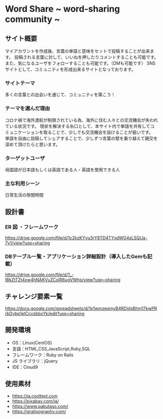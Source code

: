 # Word Share ~ word-sharing community ~

## サイト概要

マイアカウントを作成後、言葉の単語と意味をセットで投稿することが出来ます。
投稿される言葉に対して、いいねを押したりコメントすることも可能です。
また、気になるユーザをフォローすることも可能です。（DMも可能です）
SNSサイトとして、コミュニティを形成出来るサイトとなっております。

### サイトテーマ

多くの言葉との出会いを通じて、コミュニティを築こう！

### テーマを選んだ理由

コロナ禍で海外渡航が制限されている為、海外に住む人々との交流機会が失われている状況です。
現状を解決する糸口として、本サイト内で単語を共有してコミュニケーションを取ることで、少しでも交流機会を設けることが狙いです。
単語を自由に投稿してシェアすることで、少しずつ言葉の壁を乗り越えて親交を深めて頂けたらと思います。

### ターゲットユーザ

母国語が日本語もしくは英語である人・英語を使用できる人

### 主な利用シーン

日常生活の隙間時間

## 設計書

### ER 図 ・フレームワーク
https://drive.google.com/file/d/1c2kzKYyu3rY8TD4TYxdWG4sLSQUa-7v1/view?usp=sharing

### DBテーブル一覧・アプリケーション詳細設計（導入したGemも記載）
https://drive.google.com/file/d/1_-IBkZtTZt4xw4hNAKVuZCsIR6ugVWhp/view?usp=sharing

## チャレンジ要素一覧

https://docs.google.com/spreadsheets/d/1p1wmzeqmyB4RDidsBhm17kwPRrbDvbp1elCcvzbbxYk/edit?usp=sharing

## 開発環境

- OS：Linux(CentOS)
- 言語：HTML,CSS,JavaScript,Ruby,SQL
- フレームワーク：Ruby on Rails
- JS ライブラリ：jQuery
- IDE：Cloud9

## 使用素材

- https://ja.cooltext.com
- https://pixabay.com/ja/
- https://www.pakutaso.com/
- https://gratisography.com/
